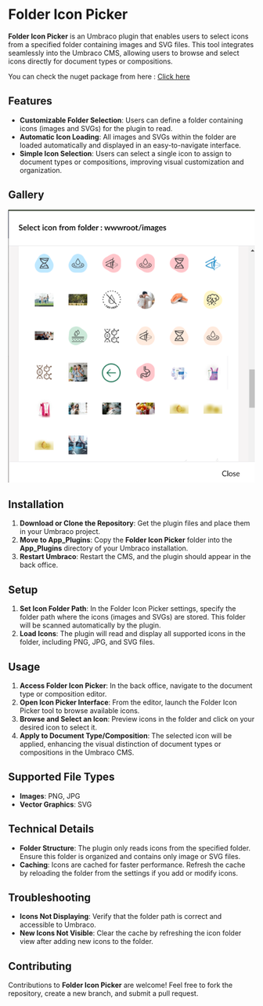  
# Folder Icon Picker

**Folder Icon Picker** is an Umbraco plugin that enables users to select icons from a specified folder containing images and SVG files. This tool integrates seamlessly into the Umbraco CMS, allowing users to browse and select icons directly for document types or compositions.

You can check the nuget package from here : <a href="https://www.nuget.org/packages/Idris.Umbraco.Folder.IconPicker/#readme-body-tab" target="_blank">Click here</a>

## Features

- **Customizable Folder Selection**: Users can define a folder containing icons (images and SVGs) for the plugin to read.
- **Automatic Icon Loading**: All images and SVGs within the folder are loaded automatically and displayed in an easy-to-navigate interface.
- **Simple Icon Selection**: Users can select a single icon to assign to document types or compositions, improving visual customization and organization.

## Gallery
  
   
![Selecing icon from folder](https://raw.githubusercontent.com/XeroDays/Idris.Umbraco.Folder.IconPicker/refs/heads/master/images/ImagesPanel.png)

## Installation

1. **Download or Clone the Repository**: Get the plugin files and place them in your Umbraco project.
2. **Move to App_Plugins**: Copy the **Folder Icon Picker** folder into the **App_Plugins** directory of your Umbraco installation.
3. **Restart Umbraco**: Restart the CMS, and the plugin should appear in the back office.

## Setup

1. **Set Icon Folder Path**: In the Folder Icon Picker settings, specify the folder path where the icons (images and SVGs) are stored. This folder will be scanned automatically by the plugin.
2. **Load Icons**: The plugin will read and display all supported icons in the folder, including PNG, JPG, and SVG files.

## Usage

1. **Access Folder Icon Picker**: In the back office, navigate to the document type or composition editor.
2. **Open Icon Picker Interface**: From the editor, launch the Folder Icon Picker tool to browse available icons.
3. **Browse and Select an Icon**: Preview icons in the folder and click on your desired icon to select it.
4. **Apply to Document Type/Composition**: The selected icon will be applied, enhancing the visual distinction of document types or compositions in the Umbraco CMS.

## Supported File Types

- **Images**: PNG, JPG
- **Vector Graphics**: SVG

## Technical Details

- **Folder Structure**: The plugin only reads icons from the specified folder. Ensure this folder is organized and contains only image or SVG files.
- **Caching**: Icons are cached for faster performance. Refresh the cache by reloading the folder from the settings if you add or modify icons.

## Troubleshooting

- **Icons Not Displaying**: Verify that the folder path is correct and accessible to Umbraco.
- **New Icons Not Visible**: Clear the cache by refreshing the icon folder view after adding new icons to the folder.

## Contributing

Contributions to **Folder Icon Picker** are welcome! Feel free to fork the repository, create a new branch, and submit a pull request.
 
